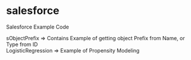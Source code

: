 # salesforce
Salesforce Example Code

sObjectPrefix => Contains Example of getting object Prefix from Name, or Type from ID<br/>
LogisticRegression => Example of Propensity Modeling

